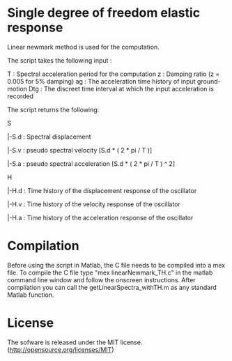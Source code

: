 Single degree of freedom elastic response
==========================================

Linear newmark method is used for the computation.

The script takes the following input :

T   : Spectral acceleration period for the computation
z   : Damping ratio (z = 0.005 for 5% damping)
ag  : The acceleration time history of input ground-motion
Dtg : The discreet time interval at which the input acceleration is recorded

The script returns the following:

S

|-S.d : Spectral displacement

|-S.v : pseudo spectral velocity [S.d * ( 2 * pi / T )]

|-S.a : pseudo spectral acceleration [S.d * ( 2 * pi / T ) ^ 2]

H

|-H.d : Time history of the displacement response of the oscillator

|-H.v : Time history of the velocity response of the oscillator

|-H.a : Time history of the acceleration response of the oscillator

Compilation
===========

Before using the script in Matlab, the C file needs to be compiled into a mex file.
To compile the C file type "mex linearNewmark_TH.c" in the matlab command line window and follow the onscreen instructions. After compilation you can call the getLinearSpectra_withTH.m as any standard Matlab function.

License
=======

The sofware is released under the MIT license. (http://opensource.org/licenses/MIT)